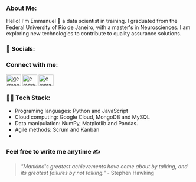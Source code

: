 ### About Me:
Hello! I'm Emmanuel 👋 a data scientist in training. I graduated from the Federal University of Rio de Janeiro, with a master's in Neurosciences. I am exploring new technologies to contribute to quality assurance solutions.

### 💬 Socials:
<h3 align="left">Connect with me:</h3>
<p align="left">
<a href="https://twitter.com/germanoemmanuel" target="blank"><img align="center" src="https://raw.githubusercontent.com/rahuldkjain/github-profile-readme-generator/master/src/images/icons/Social/twitter.svg" alt="germanoemmanuel" height="30" width="40" /></a>
<a href="https://linkedin.com/in/emmanuelrodriguesds" target="blank"><img align="center" src="https://raw.githubusercontent.com/rahuldkjain/github-profile-readme-generator/master/src/images/icons/Social/linked-in-alt.svg" alt="emmanuelrodriguesds" height="30" width="40" /></a>
<a href="https://instagram.com/emmanuelrodriguesfisio" target="blank"><img align="center" src="https://raw.githubusercontent.com/rahuldkjain/github-profile-readme-generator/master/src/images/icons/Social/instagram.svg" alt="emmanuelrodriguesfisio" height="30" width="40" /></a>
</p>

### 👨‍💻 Tech Stack:
- Programing languages: Python and JavaScript 
- Cloud computing: Google Cloud, MongoDB and MySQL
- Data manipulation: NumPy, Matplotlib and Pandas.
- Agile methods: Scrum and Kanban
- 

### Feel free to write me anytime ✍️ 
> _"Mankind's greatest achievements have come about by talking, and its greatest failures by not talking."_ - Stephen Hawking
